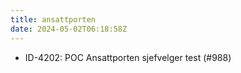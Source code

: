 ```yaml
---
title: ansattporten
date: 2024-05-02T06:18:58Z
---
```

- ID-4202: POC Ansattporten sjefvelger test  (#988)

